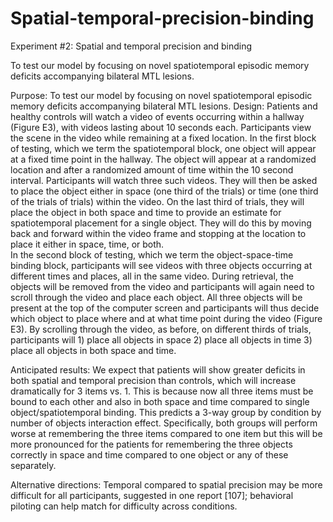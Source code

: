# Spatial-temporal-precision-binding
 Experiment #2: Spatial and temporal precision and binding
 
 To test our model by focusing on novel spatiotemporal episodic memory deficits accompanying bilateral MTL lesions.

 Purpose: 
    To test our model by focusing on novel spatiotemporal episodic memory deficits accompanying bilateral MTL lesions.
Design: Patients and healthy controls will watch a video of events occurring within a hallway (Figure E3), with videos lasting about 10 seconds each. Participants view the scene in the video while remaining at a fixed location.  In the first block of testing, which we term the spatiotemporal block, one object will appear at a fixed time point in the hallway.  The object will appear at a randomized location and after a randomized amount of time within the 10 second interval.  Participants will watch three such videos.  They will then be asked to place the object either in space (one third of the trials) or time (one third of the trials of trials) within the video.  On the last third of trials, they will place the object in both space and time to provide an estimate for spatiotemporal placement for a single object.  They will do this by moving back and forward within the video frame and stopping at the location to place it either in space, time, or both.  
    In the second block of testing, which we term the object-space-time binding block, participants will see videos with three objects occurring at different times and places, all in the same video.  During retrieval, the objects will be removed from the video and participants will again need to scroll through the video and place each object.  All three objects will be present at the top of the computer screen and participants will thus decide which object to place where and at what time point during the video (Figure E3).  By scrolling through the video, as before, on different thirds of trials, participants will 1) place all objects in space 2) place all objects in time 3) place all objects in both space and time. 

Anticipated results:
    We expect that patients will show greater deficits in both spatial and temporal precision than controls, which will increase dramatically for 3 items vs. 1. This is because now all three items must be bound to each other and also in both space and time compared to single object/spatiotemporal binding.  This predicts a 3-way group by condition by number of objects interaction effect.  Specifically, both groups will perform worse at remembering the three items compared to one item but this will be more pronounced for the patients for remembering the three objects correctly in space and time compared to one object or any of these separately.

Alternative directions:
    Temporal compared to spatial precision may be more difficult for all participants, suggested in one report [107]; behavioral piloting can help match for difficulty across conditions.

